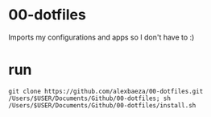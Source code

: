 # 00-dotfiles
Imports my configurations and apps so I don't have to :) 

# run
```
git clone https://github.com/alexbaeza/00-dotfiles.git /Users/$USER/Documents/Github/00-dotfiles; sh /Users/$USER/Documents/Github/00-dotfiles/install.sh
```